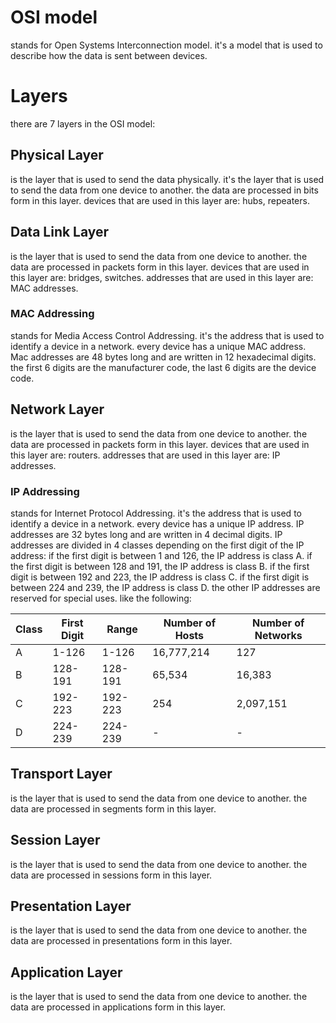 # OSI model

stands for Open Systems Interconnection model. it's a model that is used to describe how the data is sent between devices.

# Layers

there are 7 layers in the OSI model:

## Physical Layer

is the layer that is used to send the data physically. it's the layer that is used to send the data from one device to another. the data are processed in bits form in this layer.
devices that are used in this layer are: hubs, repeaters.

## Data Link Layer

is the layer that is used to send the data from one device to another. the data are processed in packets form in this layer.
devices that are used in this layer are: bridges, switches.
addresses that are used in this layer are: MAC addresses.

### MAC Addressing

stands for Media Access Control Addressing. it's the address that is used to identify a device in a network. every device has a unique MAC address. Mac addresses are 48 bytes long and are written in 12 hexadecimal digits. the first 6 digits are the manufacturer code, the last 6 digits are the device code.

## Network Layer

is the layer that is used to send the data from one device to another. the data are processed in packets form in this layer.
devices that are used in this layer are: routers.
addresses that are used in this layer are: IP addresses.

### IP Addressing

stands for Internet Protocol Addressing. it's the address that is used to identify a device in a network. every device has a unique IP address. IP addresses are 32 bytes long and are written in 4 decimal digits.
IP addresses are divided in 4 classes depending on the first digit of the IP address:
if the first digit is between 1 and 126, the IP address is class A.
if the first digit is between 128 and 191, the IP address is class B.
if the first digit is between 192 and 223, the IP address is class C.
if the first digit is between 224 and 239, the IP address is class D.
the other IP addresses are reserved for special uses.
like the following:

| Class | First Digit | Range | Number of Hosts | Number of Networks |
|-------|-------------|-------|-----------------|--------------------|
| A     | 1-126       | 1-126 | 16,777,214      | 127                |
| B     | 128-191     | 128-191 | 65,534          | 16,383             |
| C     | 192-223     | 192-223 | 254             | 2,097,151          |
| D     | 224-239     | 224-239 | -               | -                  |

## Transport Layer

is the layer that is used to send the data from one device to another. the data are processed in segments form in this layer.

## Session Layer

is the layer that is used to send the data from one device to another. the data are processed in sessions form in this layer.

## Presentation Layer

is the layer that is used to send the data from one device to another. the data are processed in presentations form in this layer.

## Application Layer

is the layer that is used to send the data from one device to another. the data are processed in applications form in this layer.

